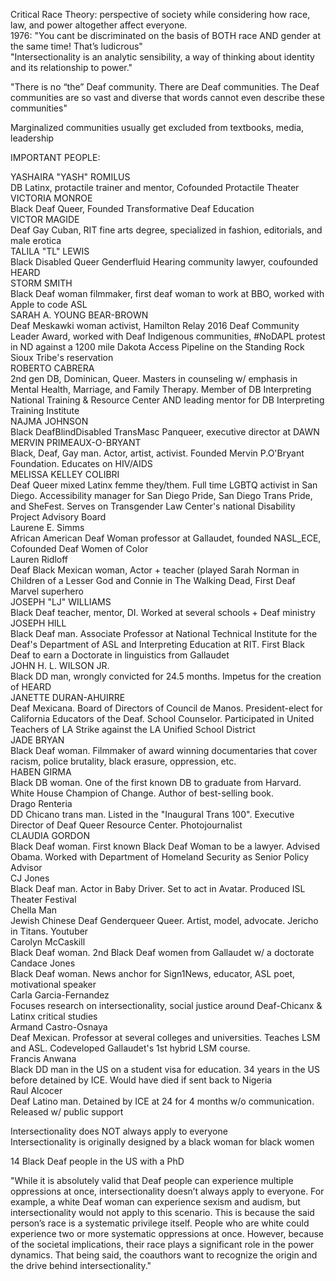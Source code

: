 Critical Race Theory: perspective of society while considering how race, law, and power altogether affect everyone.  
1976: "You cant be discriminated on the basis of BOTH race AND gender at the same time! That’s ludicrous"  
"Intersectionality is an analytic sensibility, a way of thinking about identity and its relationship to power."
 
"There is no “the” Deaf community. There are Deaf communities. The Deaf communities are so vast and diverse that words cannot even describe these communities"
 
Marginalized communities usually get excluded from textbooks, media, leadership
 
IMPORTANT PEOPLE:
 
YASHAIRA "YASH" ROMILUS  
DB Latinx, protactile trainer and mentor, Cofounded Protactile Theater  
VICTORIA MONROE  
Black Deaf Queer, Founded Transformative Deaf Education  
VICTOR MAGIDE  
Deaf Gay Cuban, RIT fine arts degree, specialized in fashion, editorials, and male erotica  
TALILA "TL" LEWIS  
Black Disabled Queer Genderfluid Hearing community lawyer, coufounded HEARD  
STORM SMITH  
Black Deaf woman filmmaker, first deaf woman to work at BBO, worked with Apple to code ASL  
SARAH A. YOUNG BEAR-BROWN  
Deaf Meskawki woman activist, Hamilton Relay 2016 Deaf Community Leader Award, worked with Deaf Indigenous communities, #NoDAPL protest in ND against a 1200 mile Dakota Access Pipeline on the Standing Rock Sioux Tribe's reservation  
ROBERTO CABRERA  
2nd gen DB, Dominican, Queer. Masters in counseling w/ emphasis in Mental Health, Marriage, and Family Therapy. Member of DB Interpreting National Training & Resource Center AND leading mentor for DB Interpreting Training Institute  
NAJMA JOHNSON  
Black DeafBlindDisabled TransMasc Panqueer, executive director at DAWN  
MERVIN PRIMEAUX-O-BRYANT  
Black, Deaf, Gay man. Actor, artist, activist. Founded Mervin P.O'Bryant Foundation. Educates on HIV/AIDS  
MELISSA KELLEY COLIBRI  
Deaf Queer mixed Latinx femme they/them. Full time LGBTQ activist in San Diego. Accessibility manager for San Diego Pride, San Diego Trans Pride, and SheFest. Serves on Transgender Law Center's national Disability Project Advisory Board  
Laurene E. Simms  
African American Deaf Woman professor at Gallaudet, founded NASL_ECE, Cofounded Deaf Women of Color  
Lauren Ridloff  
Deaf Black Mexican woman, Actor + teacher (played Sarah Norman in Children of a Lesser God and Connie in The Walking Dead, First Deaf Marvel superhero  
JOSEPH "LJ" WILLIAMS  
Black Deaf teacher, mentor, DI. Worked at several schools + Deaf ministry  
JOSEPH HILL  
Black Deaf man. Associate Professor at National Technical Institute for the Deaf's Department of ASL and Interpreting Education at RIT. First Black Deaf to earn a Doctorate in linguistics from Gallaudet  
JOHN H. L. WILSON JR.  
Black DD man, wrongly convicted for 24.5 months. Impetus for the creation of HEARD  
JANETTE DURAN-AHUIRRE  
Deaf Mexicana. Board of Directors of Council de Manos. President-elect for California Educators of the Deaf. School Counselor. Participated in United Teachers of LA Strike against the LA Unified School District  
JADE BRYAN  
Black Deaf woman. Filmmaker of award winning documentaries that cover racism, police brutality, black erasure, oppression, etc.  
HABEN GIRMA  
Black DB woman. One of the first known DB to graduate from Harvard. White House Champion of Change. Author of best-selling book.  
Drago Renteria  
DD Chicano trans man. Listed in the "Inaugural Trans 100". Executive Director of Deaf Queer Resource Center. Photojournalist  
CLAUDIA GORDON  
Black Deaf woman. First known Black Deaf Woman to be a lawyer. Advised Obama. Worked with Department of Homeland Security as Senior Policy Advisor  
CJ Jones  
Black Deaf man. Actor in Baby Driver. Set to act in Avatar. Produced ISL Theater Festival  
Chella Man  
Jewish Chinese Deaf Genderqueer Queer. Artist, model, advocate. Jericho in Titans. Youtuber  
Carolyn McCaskill  
Black Deaf woman. 2nd Black Deaf women from Gallaudet w/ a doctorate  
Candace Jones  
Black Deaf woman. News anchor for Sign1News, educator, ASL poet, motivational speaker  
Carla Garcia-Fernandez  
Focuses research on intersectionality, social justice around Deaf-Chicanx & Latinx critical studies  
Armand Castro-Osnaya  
Deaf Mexican. Professor at several colleges and universities. Teaches LSM and ASL. Codeveloped Gallaudet's 1st hybrid LSM course.  
Francis Anwana  
Black DD man in the US on a student visa for education. 34 years in the US before detained by ICE. Would have died if sent back to Nigeria  
Raul Alcocer  
Deaf Latino man. Detained by ICE at 24 for 4 months w/o communication. Released w/ public support
 
Intersectionality does NOT always apply to everyone  
Intersectionality is originally designed by a black woman for black women

14 Black Deaf people in the US with a PhD

"While it is absolutely valid that Deaf people can experience multiple oppressions at once, intersectionality doesn’t always apply to everyone. For example, a white Deaf woman can experience sexism and audism, but intersectionality would not apply to this scenario. This is because the said person’s race is a systematic privilege itself. People who are white could experience two or more systematic oppressions at once. However, because of the societal implications, their race plays a significant role in the power dynamics. That being said, the coauthors want to recognize the origin and the drive behind intersectionality."